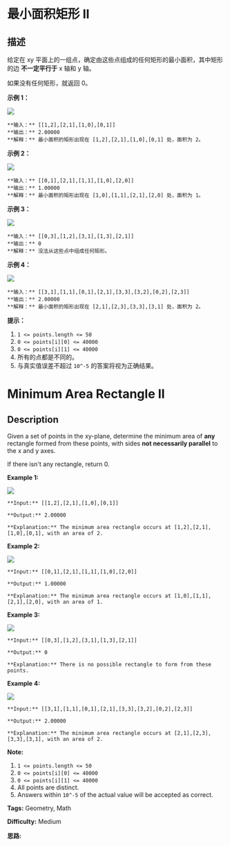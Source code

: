 # 最小面积矩形 II

## 描述

给定在 xy 平面上的一组点，确定由这些点组成的任何矩形的最小面积，其中矩形的边 **不一定平行于** x 轴和 y 轴。

如果没有任何矩形，就返回 0。



**示例 1：**

**![](https://assets.leetcode-cn.com/aliyun-lc-upload/uploads/2018/12/22/1a.png)**

    
    
    **输入：** [[1,2],[2,1],[1,0],[0,1]]
    **输出：** 2.00000
    **解释：** 最小面积的矩形出现在 [1,2],[2,1],[1,0],[0,1] 处，面积为 2。

**示例 2：**

![](https://assets.leetcode-cn.com/aliyun-lc-upload/uploads/2018/12/23/2.png)

    
    
    **输入：** [[0,1],[2,1],[1,1],[1,0],[2,0]]
    **输出：** 1.00000
    **解释：** 最小面积的矩形出现在 [1,0],[1,1],[2,1],[2,0] 处，面积为 1。
    

**示例 3：**

![](https://assets.leetcode-cn.com/aliyun-lc-upload/uploads/2018/12/23/3.png)

    
    
    **输入：** [[0,3],[1,2],[3,1],[1,3],[2,1]]
    **输出：** 0
    **解释：** 没法从这些点中组成任何矩形。
    

**示例 4：**

**![](https://assets.leetcode-cn.com/aliyun-lc-upload/uploads/2018/12/21/4c.png)**

    
    
    **输入：** [[3,1],[1,1],[0,1],[2,1],[3,3],[3,2],[0,2],[2,3]]
    **输出：** 2.00000
    **解释：** 最小面积的矩形出现在 [2,1],[2,3],[3,3],[3,1] 处，面积为 2。
    



**提示：**

  1. `1 <= points.length <= 50`
  2. `0 <= points[i][0] <= 40000`
  3. `0 <= points[i][1] <= 40000`
  4. 所有的点都是不同的。
  5. 与真实值误差不超过 `10^-5` 的答案将视为正确结果。



# Minimum Area Rectangle II

## Description



Given a set of points in the xy-plane, determine the minimum area of **any** rectangle formed from these points, with sides **not necessarily parallel** to the x and y axes.

If there isn't any rectangle, return 0.



**Example 1:**

![](https://assets.leetcode.com/uploads/2018/12/21/1a.png)

    
    
    **Input:** [[1,2],[2,1],[1,0],[0,1]]
    **Output:** 2.00000
    **Explanation:** The minimum area rectangle occurs at [1,2],[2,1],[1,0],[0,1], with an area of 2.
    

**Example 2:**

![](https://assets.leetcode.com/uploads/2018/12/22/2.png)

    
    
    **Input:** [[0,1],[2,1],[1,1],[1,0],[2,0]]
    **Output:** 1.00000
    **Explanation:** The minimum area rectangle occurs at [1,0],[1,1],[2,1],[2,0], with an area of 1.
    

**Example 3:**

![](https://assets.leetcode.com/uploads/2018/12/22/3.png)

    
    
    **Input:** [[0,3],[1,2],[3,1],[1,3],[2,1]]
    **Output:** 0
    **Explanation:** There is no possible rectangle to form from these points.
    

**Example 4:**

![](https://assets.leetcode.com/uploads/2018/12/21/4c.png)

    
    
    **Input:** [[3,1],[1,1],[0,1],[2,1],[3,3],[3,2],[0,2],[2,3]]
    **Output:** 2.00000
    **Explanation:** The minimum area rectangle occurs at [2,1],[2,3],[3,3],[3,1], with an area of 2.
    



**Note:**

  1. `1 <= points.length <= 50`
  2. `0 <= points[i][0] <= 40000`
  3. `0 <= points[i][1] <= 40000`
  4. All points are distinct.
  5. Answers within `10^-5` of the actual value will be accepted as correct.


**Tags:** Geometry, Math

**Difficulty:** Medium

**思路:**
